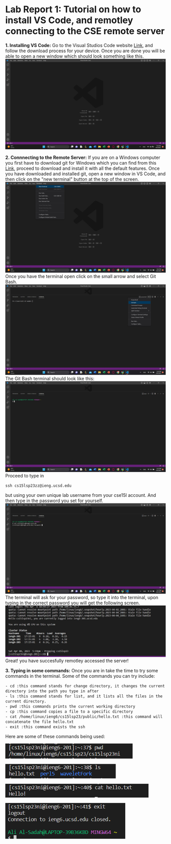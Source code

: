 # Lab Report 1: Tutorial on how to install VS Code, and remotley connecting to the CSE remote server

**1. Installing VS Code:**
 Go to the Visual Studios Code website [Link](https://code.visualstudio.com), and follow the download process for your device. Once you are done you will be able to open a new window which should look something like this.
 ![Image](VSWindow.jpg)
 
 **2. Connnecting to the Remote Server:**
 If you are on a Windows computer you first have to download git for Windows which you can find from this [Link](https://gitforwindows.org/), proceed to download and install it with all the default features. Once you have downloaded and installed git, open a new window in VS Code, and then click on the "new terminal" button at the top of the screen. 
 ![image](terminal.jpg)
 Once you have the terminal open click on the small arrow and select Git Bash.
 ![image](gitbash.jpg)
 The Git Bash terminal should look like this:
 ![image](gitbashterminal.jpg)
 Proceed to type in
 ~~~
 ssh cs15lsp23zz@ieng.ucsd.edu
 ~~~
 but using your own unique lab username from your cse15l account. And then type in the password you set for yourself. 
 ![image](password.jpg)
 The terminal will ask for your password, so type it into the terminal, upon typing in the correct password you will get the following screen. 
 ![image](loggedin.jpg)
 Great! you have succesfully remotley accessed the server!
 
 **3. Typing in some commands:**
 Once you are in take the time to try some commands in the terminal. Some of the commands you can try include:
 ~~~
 - cd :this command stands for change directory, it changes the current directory into the path you type in after
 - ls :this command stands for list, and it lists all the files in the current directory.
 - pwd :this commands prints the current working directory
 - cp :this command copies a file to a specific directory
 - cat /home/linux/ieng6/cs15lsp23/public/hello.txt :this command will concatenate the file hello.txt
 - exit :this command exists the ssh
 ~~~
 Here are some of these commands being used:
 
 ![image](pwd.png)
 
 ![image](ls.png)
 
 ![image](cat.png)
 
 ![image](exit.png)
 
 
